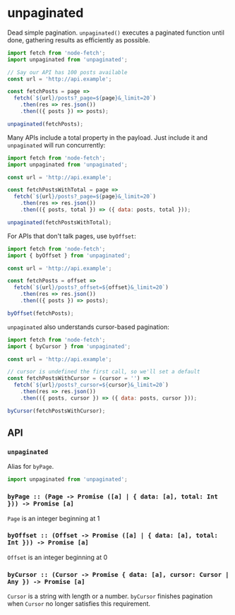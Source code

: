 # unpaginated

Dead simple pagination. `unpaginated()` executes a paginated function until done, gathering results as efficiently as possible.

```js
import fetch from 'node-fetch';
import unpaginated from 'unpaginated';

// Say our API has 100 posts available
const url = 'http://api.example';

const fetchPosts = page =>
  fetch(`${url}/posts?_page=${page}&_limit=20`)
    .then(res => res.json())
    .then(({ posts }) => posts);

unpaginated(fetchPosts);
```

Many APIs include a total property in the payload. Just include it and `unpaginated` will run concurrently:
```js
import fetch from 'node-fetch';
import unpaginated from 'unpaginated';

const url = 'http://api.example';

const fetchPostsWithTotal = page =>
  fetch(`${url}/posts?_page=${page}&_limit=20`)
    .then(res => res.json())
    .then(({ posts, total }) => ({ data: posts, total }));

unpaginated(fetchPostsWithTotal);
```

For APIs that don't talk pages, use `byOffset`:
```js
import fetch from 'node-fetch';
import { byOffset } from 'unpaginated';

const url = 'http://api.example';

const fetchPosts = offset =>
  fetch(`${url}/posts?_offset=${offset}&_limit=20`)
    .then(res => res.json())
    .then(({ posts }) => posts);

byOffset(fetchPosts);
```

`unpaginated` also understands cursor-based pagination:
```js
import fetch from 'node-fetch';
import { byCursor } from 'unpaginated';

const url = 'http://api.example';

// cursor is undefined the first call, so we'll set a default
const fetchPostsWithCursor = (cursor = '') =>
  fetch(`${url}/posts?_cursor=${cursor}&_limit=20`)
    .then(res => res.json())
    .then(({ posts, cursor }) => ({ data: posts, cursor }));

byCursor(fetchPostsWithCursor);
```

## API

### `unpaginated`

Alias for `byPage`.
```js
import unpaginated from 'unpaginated';
```

### `byPage :: (Page -> Promise ([a] | { data: [a], total: Int })) -> Promise [a]`
`Page` is an integer beginning at 1

### `byOffset :: (Offset -> Promise ([a] | { data: [a], total: Int })) -> Promise [a]`
`Offset` is an integer beginning at 0

### `byCursor :: (Cursor -> Promise { data: [a], cursor: Cursor | Any }) -> Promise [a]`
`Cursor` is a string with length or a number. `byCursor` finishes pagination when `Cursor` no longer satisfies this requirement.
